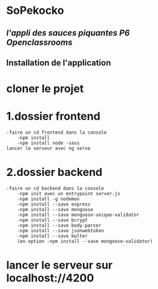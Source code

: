 # **SoPekocko**
## *l'appli des sauces piquantes P6 Openclassrooms*


## Installation de l'application
# cloner le projet

# 1.dossier frontend
    -faire un cd frontend dans la console
        -npm install
        -npm install node -sass
    lancer le serveur avec ng serve

#  2.dossier backend
    -faire un cd backend dans la console
        -npm init avec un entrypoint server.js
        -npm install -g nodemon
        -npm install --save express
        -npm install --save mongoose
        -npm install --save mongoose-unique-validator
        -npm install --save bcrypt
        -npm install --save body-parser
        -npm install --save jsonwebtoken
        -npm install --save multer
        (en option -npm install --save mongoose-validator)

# lancer le serveur sur localhost://4200

